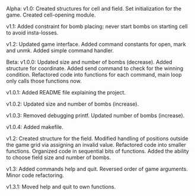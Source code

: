 Alpha:
  v1.0:
    Created structures for cell and field.
    Set initialization for the game.
    Created cell-opening module.

  v1.1:
    Added constraint for bomb placing: never start bombs on starting cell to avoid insta-losses.

  v1.2:
    Updated game interface.
    Added command constants for open, mark and unmk.
    Added simple command handler.

Beta:
  v1.0.0:
    Updated size and number of bombs (decrease).
    Added structure for coordinate.
    Added send command to check for the winning condition.
    Refactored code into functions for each command, main loop only calls those functions now.

  v1.0.1:
    Added README file explaining the project.

  v1.0.2:
    Updated size and number of bombs (increase).

  v1.0.3:
    Removed debugging printf.
    Updated number of bombs (increase).

  v1.0.4:
    Added makefile.

  v1.2:
    Created structure for the field.
    Modified handling of positions outside the game grid via assigning an invalid value.
    Refactored code into smaller functions.
    Organized code in sequential bits of functions.
    Added the ability to choose field size and number of bombs.

  v1.3:
    Added commands help and quit.
    Reversed order of game arguments.
    Minor code refactoring.

  v1.3.1:
    Moved help and quit to own functions.
